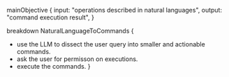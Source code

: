 mainObjective {
  input: "operations described in natural languages",
  output: "command execution result",
}

breakdown NaturalLanguageToCommands {
  - use the LLM to dissect the user query into smaller and actionable commands.
  - ask the user for permisson on executions.
  - execute the commands.
}
